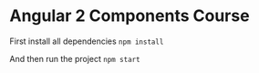 # Angular 2 Components Course

First install all dependencies
`npm install`

And then run the project `npm start`
